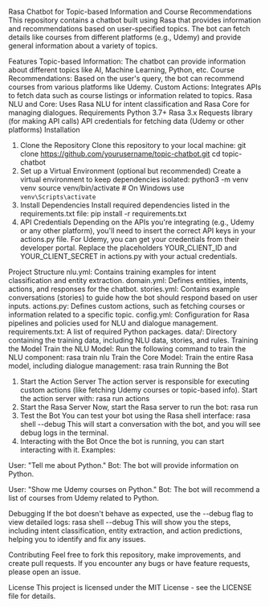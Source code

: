 Rasa Chatbot for Topic-based Information and Course Recommendations
This repository contains a chatbot built using Rasa that provides information and recommendations based on user-specified topics. The bot can fetch details like courses from different platforms (e.g., Udemy) and provide general information about a variety of topics.

Features
Topic-based Information: The chatbot can provide information about different topics like AI, Machine Learning, Python, etc.
Course Recommendations: Based on the user's query, the bot can recommend courses from various platforms like Udemy.
Custom Actions: Integrates APIs to fetch data such as course listings or information related to topics.
Rasa NLU and Core: Uses Rasa NLU for intent classification and Rasa Core for managing dialogues.
Requirements
Python 3.7+
Rasa 3.x
Requests library (for making API calls)
API credentials for fetching data (Udemy or other platforms)
Installation
1. Clone the Repository
Clone this repository to your local machine:
git clone https://github.com/yourusername/topic-chatbot.git
cd topic-chatbot
2. Set up a Virtual Environment (optional but recommended)
Create a virtual environment to keep dependencies isolated:
python3 -m venv venv
source venv/bin/activate  # On Windows use `venv\Scripts\activate`
3. Install Dependencies
Install required dependencies listed in the requirements.txt file:
pip install -r requirements.txt
4. API Credentials
Depending on the APIs you're integrating (e.g., Udemy or any other platform), you'll need to insert the correct API keys in your actions.py file. For Udemy, you can get your credentials from their developer portal.
Replace the placeholders YOUR_CLIENT_ID and YOUR_CLIENT_SECRET in actions.py with your actual credentials.

Project Structure
nlu.yml: Contains training examples for intent classification and entity extraction.
domain.yml: Defines entities, intents, actions, and responses for the chatbot.
stories.yml: Contains example conversations (stories) to guide how the bot should respond based on user inputs.
actions.py: Defines custom actions, such as fetching courses or information related to a specific topic.
config.yml: Configuration for Rasa pipelines and policies used for NLU and dialogue management.
requirements.txt: A list of required Python packages.
data/: Directory containing the training data, including NLU data, stories, and rules.
Training the Model
Train the NLU Model:
Run the following command to train the NLU component:
rasa train nlu
Train the Core Model:
Train the entire Rasa model, including dialogue management:
rasa train
Running the Bot
1. Start the Action Server
The action server is responsible for executing custom actions (like fetching Udemy courses or topic-based info). Start the action server with:
rasa run actions
2. Start the Rasa Server
Now, start the Rasa server to run the bot:
rasa run
3. Test the Bot
You can test your bot using the Rasa shell interface:
rasa shell --debug
This will start a conversation with the bot, and you will see debug logs in the terminal.
4. Interacting with the Bot
Once the bot is running, you can start interacting with it. Examples:

User: "Tell me about Python."
Bot: The bot will provide information on Python.

User: "Show me Udemy courses on Python."
Bot: The bot will recommend a list of courses from Udemy related to Python.

Debugging
If the bot doesn't behave as expected, use the --debug flag to view detailed logs:
rasa shell --debug
This will show you the steps, including intent classification, entity extraction, and action predictions, helping you to identify and fix any issues.

Contributing
Feel free to fork this repository, make improvements, and create pull requests. If you encounter any bugs or have feature requests, please open an issue.

License
This project is licensed under the MIT License - see the LICENSE file for details.

